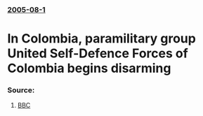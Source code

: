 ### [2005-08-1](/news/2005/08/1/index.md)

#  In Colombia, paramilitary group United Self-Defence Forces of Colombia begins disarming 




### Source:

1. [BBC](http://news.bbc.co.uk/2/hi/americas/4736803.stm)
